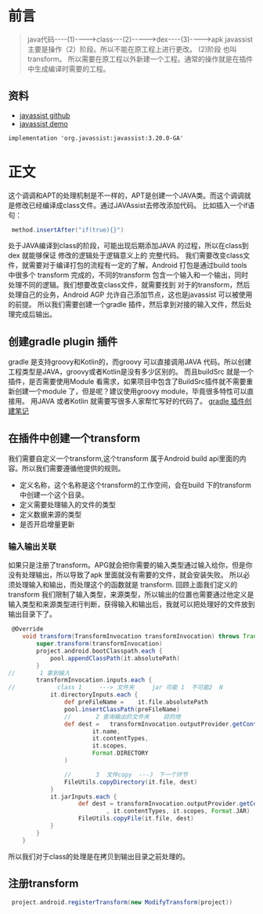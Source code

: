 # 前言
> java代码----(1)---->class---(2)----->dex----(3)---->apk
> javassist 主要是操作（2）阶段。所以不能在原工程上进行更改。
> (2)阶段 也叫transform。
所以需要在原工程以外新建一个工程。通常的操作就是在插件中生成编译时需要的工程。
## 资料
* [javassist github](https://github.com/jboss-javassist/javassist)
* [javassist demo](https://www.w3cschool.cn/article/35230124.html)
````html
implementation 'org.javassist:javassist:3.20.0-GA'
````
# 正文
这个调调和APT的处理机制是不一样的，APT是创建一个JAVA类。而这个调调就是修改已经编译成class文件。通过JAVAssist去修改添加代码。
比如插入一个if语句：
````groovy
 method.insertAfter("if(true){}")
````
处于JAVA编译到class的阶段，可能出现后期添加JAVA 的过程，所以在class到dex 就能够保证 修改的逻辑处于逻辑意义上的
完整代码。 
我们需要改变class文件，就需要对于编译打包的流程有一定的了解，Android 打包是通过build tools 中很多个 transform 
完成的，不同的transform 包含一个输入和一个输出，同时处理不同的逻辑。我们想要改变class文件，就需要找到
对于的transform，然后处理自己的业务，Android AGP 允许自己添加节点，这也是javassist 可以被使用的前提。
所以我们需要创建一个gradle 插件，然后拿到对接的输入文件，然后处理完成后输出。
## 创建gradle plugin 插件
gradle 是支持groovy和Kotlin的，而groovy 可以直接调用JAVA 代码。所以创建工程类型是JAVA，groovy或者Kotlin是没有多少区别的。
而且buildSrc 就是一个插件，是否需要使用Module 看需求，如果项目中包含了BuildSrc插件就不需要重新创建一个module 了，但是呢？建议使用groovy module，毕竟很多特性可以直接用。
用JAVA 或者Kotlin 就需要写很多人家帮忙写好的代码了。
[gradle 插件创建笔记](../../../gradle/plugin/创建一个插件.md)
## 在插件中创建一个transform
我们需要自定义一个transform,这个transform 属于Android build api里面的内容。所以我们需要遵循他提供的规则。
* 定义名称，这个名称是这个transform的工作空间，会在build 下的transform中创建一个这个目录。
* 定义需要处理输入的文件的类型
* 定义数据来源的类型
* 是否开启增量更新
### 输入输出关联
如果只是注册了transform。APG就会把你需要的输入类型通过输入给你，但是你没有处理输出，所以导致了apk 里面就没有需要的文件，就会安装失败。
所以必须处理输入和输出，而处理这个的函数就是 transform.
回顾上面我们定义的transform 我们限制了输入类型，来源类型，所以输出的位置也需要通过他定义是输入类型和来源类型进行判断，获得输入和输出后，我就可以把处理好的文件放到输出目录下了。
````groovy
 @Override
    void transform(TransformInvocation transformInvocation) throws TransformException, InterruptedException, IOException {
        super.transform(transformInvocation)
        project.android.bootClasspath.each {
            pool.appendClassPath(it.absolutePath)
        }
//       1 拿到输入
        transformInvocation.inputs.each {
//            class 1     ---> 文件夹     jar 可能 1  不可能2  N
            it.directoryInputs.each {
                def preFileName =    it.file.absolutePath
                pool.insertClassPath(preFileName)
                //       2 查询输出的文件夹    目的地
                def dest =   transformInvocation.outputProvider.getContentLocation(
                        it.name,
                        it.contentTypes,
                        it.scopes,
                        Format.DIRECTORY
                )

                //       3  文件copy  ---》 下一个环节
                FileUtils.copyDirectory(it.file, dest)
            }
            it.jarInputs.each {
                    def dest = transformInvocation.outputProvider.getContentLocation(it.name
                            , it.contentTypes, it.scopes, Format.JAR)
                    FileUtils.copyFile(it.file, dest)
            }
        }
    }
````
所以我们对于class的处理是在拷贝到输出目录之前处理的。
## 注册transform 
```groovy
 project.android.registerTransform(new ModifyTransform(project))
```


